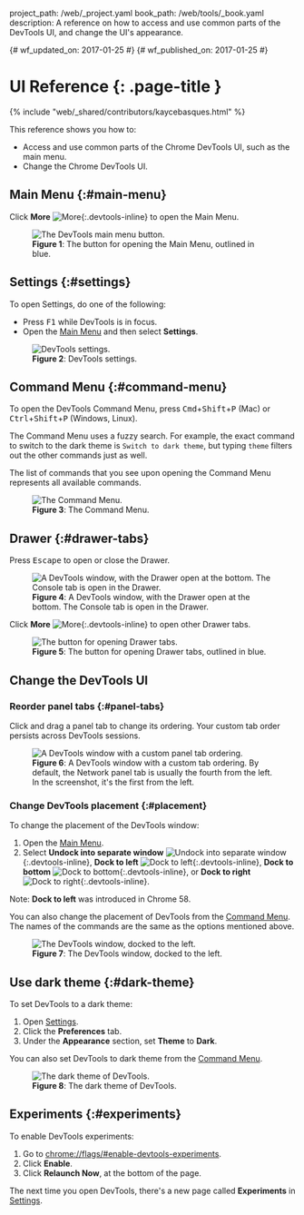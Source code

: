 project_path: /web/_project.yaml
book_path: /web/tools/_book.yaml
description: A reference on how to access and use common parts of the DevTools UI, and change the UI's appearance.

{# wf_updated_on: 2017-01-25 #}
{# wf_published_on: 2017-01-25 #}

<style>
.devtools-inline {
  max-height: 1em;
  vertical-align: middle;
}
</style>

# UI Reference {: .page-title }

{% include "web/_shared/contributors/kaycebasques.html" %}

This reference shows you how to:

* Access and use common parts of the Chrome DevTools UI, such as the main menu.
* Change the Chrome DevTools UI.

## Main Menu {:#main-menu}

Click **More** ![More](images/more.png){:.devtools-inline} to open the
Main Menu.

<figure>
  <img src="images/main-menu.svg" alt="The DevTools main menu button."/>
  <figcaption>
    <b>Figure 1</b>: The button for opening the Main Menu, outlined in blue.
  </figcaption>
</figure>

## Settings {:#settings}

To open Settings, do one of the following:

* Press <kbd>F1</kbd> while DevTools is in focus.
* Open the [Main Menu](#main-menu) and then select **Settings**.

<figure>
  <img src="images/settings.png" alt="DevTools settings."/>
  <figcaption>
    <b>Figure 2</b>: DevTools settings.
  </figcaption>
</figure>

## Command Menu {:#command-menu}

To open the DevTools Command Menu, press 
<kbd>Cmd</kbd>+<kbd>Shift</kbd>+<kbd>P</kbd> (Mac) or
<kbd>Ctrl</kbd>+<kbd>Shift</kbd>+<kbd>P</kbd> (Windows, Linux).

The Command Menu uses a fuzzy search. For example, the exact command to switch
to the dark theme is `Switch to dark theme`, but typing `theme` filters out
the other commands just as well.

The list of commands that you see upon opening the Command Menu represents
all available commands.

<figure>
  <img src="images/command-menu.png" alt="The Command Menu."/>
  <figcaption>
    <b>Figure 3</b>: The Command Menu.
  </figcaption>
</figure>

## Drawer {:#drawer-tabs}

Press <kbd>Escape</kbd> to open or close the Drawer.

<figure>
  <img src="images/drawer-example.png" alt="A DevTools window, with the
      Drawer open at the bottom. The Console tab is open in the Drawer."/>
  <figcaption>
    <b>Figure 4</b>: A DevTools window, with the Drawer open at the bottom.
    The Console tab is open in the Drawer.
  </figcaption>
</figure>

Click **More** ![More](images/more.png){:.devtools-inline} to open other
Drawer tabs.

<figure>
  <img src="images/more-drawer-tabs.svg" alt="The button for opening Drawer
      tabs."/>
  <figcaption>
    <b>Figure 5</b>: The button for opening Drawer tabs, outlined in blue.
  </figcaption>
</figure>

## Change the DevTools UI

### Reorder panel tabs {:#panel-tabs}

Click and drag a panel tab to change its ordering. Your custom tab order
persists across DevTools sessions.

<figure>
  <img src="images/custom-panel-tab-ordering.png" alt="A DevTools window
      with a custom panel tab ordering."/>
  <figcaption>
    <b>Figure 6</b>: A DevTools window with a custom tab ordering. By default,
    the Network panel tab is usually the fourth from the left. In the
    screenshot, it's the first from the left.
  </figcaption>
</figure>

### Change DevTools placement {:#placement}

To change the placement of the DevTools window:

1. Open the [Main Menu](#main-menu).
1. Select **Undock into separate window**
   ![Undock into separate window](images/undock.png){:.devtools-inline}, **Dock
   to left** ![Dock to
   left](images/dock-left.png){:.devtools-inline}, **Dock to bottom** ![Dock
   to bottom](images/dock-bottom.png){:.devtools-inline}, or **Dock to right**
   ![Dock to right](images/dock-right.png){:.devtools-inline}.

Note: **Dock to left** was introduced in Chrome 58.

You can also change the placement of DevTools from the [Command
Menu](#command-menu). The names of the commands are the same as the options
mentioned above.

<figure>
  <img src="images/left-dock-example.png" alt="The DevTools window,
      docked to the left."/>
  <figcaption>
    <b>Figure 7</b>: The DevTools window, docked to the left.
  </figcaption>
</figure>

## Use dark theme {:#dark-theme}

To set DevTools to a dark theme:

1. Open [Settings](#settings).
1. Click the **Preferences** tab.
1. Under the **Appearance** section, set **Theme** to **Dark**.

You can also set DevTools to dark theme from the [Command
Menu](#command-menu).

<figure>
  <img src="images/dark-theme.png" alt="The dark theme of DevTools."/>
  <figcaption>
    <b>Figure 8</b>: The dark theme of DevTools.
  </figcaption>
</figure>

## Experiments {:#experiments}

To enable DevTools experiments:

1. Go to [chrome://flags/#enable-devtools-experiments][experiments].
1. Click **Enable**.
1. Click **Relaunch Now**, at the bottom of the page.

The next time you open DevTools, there's a new page called **Experiments**
in [Settings](#settings).

[experiments]: chrome://flags/#enable-devtools-experiments
